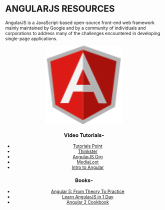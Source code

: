 # ANGULARJS RESOURCES
AngularJS is a JavaScript-based open-source front-end web framework mainly maintained by Google and by a community of individuals and corporations to address many of the challenges encountered in developing single-page applications. 

<div align="center">
	<code><img height="250" src="https://raw.githubusercontent.com/github/explore/80688e429a7d4ef2fca1e82350fe8e3517d3494d/topics/angularjs/angularjs.png"></code>
</div>
<div align="center">


### Video Tutorials-
* [Tutorials Point](https://www.tutorialspoint.com/angularjs/index.htm)
* [Thinkster](https://thinkster.io/a-better-way-to-learn-angularjs)
* [AngularJS Org](https://angularjs.org/)
* [MediaLoot](https://medialoot.com/blog/angularjs-for-absolute-beginners/)
* [Intro to Angular](https://github.com/curran/screencasts/tree/gh-pages/introToAngular)

### Books-

* [Angular 5: From Theory To Practice](https://www.amazon.in/dp/B01N9S0CZN?tag=guru99-21)
* [Learn AngularJS in 1 Day](https://www.amazon.in/dp/B01MSPEZFQ?tag=guru99-21)
* [Angular 2 Cookbook](https://www.amazon.in/dp/1785881922?tag=guru99-21)
